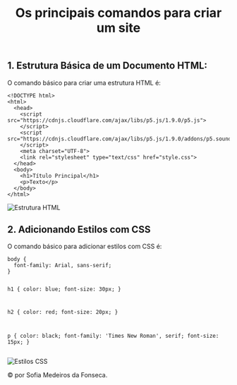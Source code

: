 <!DOCTYPE html>
<html lang="en">
  
  <head>
    <script src="https://cdnjs.cloudflare.com/ajax/libs/p5.js/1.9.0/p5.js"></script>
    <script src="https://cdnjs.cloudflare.com/ajax/libs/p5.js/1.9.0/addons/p5.sound.min.js"></script>
    <link rel="stylesheet" type="text/css" href="style.css">
    <meta charset="utf-8" />
  </head>
<body>
    <header>
        <h1>Os principais comandos para criar um site</h1>
    </header>
    <main>
        <section>
            <h2>1. Estrutura Básica de um Documento HTML:</h2>
            <p>O comando básico para criar uma estrutura HTML é:</p>
            <pre><code>&lt;!DOCTYPE html&gt;
&lt;html&gt;
  &lt;head&gt;
    &lt;script src="https://cdnjs.cloudflare.com/ajax/libs/p5.js/1.9.0/p5.js"&gt;
    &lt;/script&gt;        
    &lt;script src="https://cdnjs.cloudflare.com/ajax/libs/p5.js/1.9.0/addons/p5.sound.min.js"&gt;
    &lt;/script&gt;
    &lt;meta charset="UTF-8"&gt;
    &lt;link rel="stylesheet" type="text/css" href="style.css"&gt;
  &lt;/head&gt;
  &lt;body&gt;
    &lt;h1&gt;Título Principal&lt;/h1&gt;
    &lt;p&gt;Texto&lt;/p&gt;
  &lt;/body&gt;
&lt;/html&gt;</code></pre>
            <img src="html.png" alt="Estrutura HTML">
        </section>
        <section>
            <h2>2. Adicionando Estilos com CSS</h2>
          <p>O comando básico para adicionar estilos com CSS é:</p>
        <pre><code>body {
  font-family: Arial, sans-serif;
}

h1 {
  color: blue;
  font-size: 30px;
}

h2 {
  color: red;
  font-size: 20px;
}

p {
  color: black;
  font-family: 'Times New Roman', serif;
  font-size: 15px;
}</code></pre>
            <img src="css.png" alt="Estilos CSS">
        </section>
    </main>
    <footer>
        <p>&copy; por Sofia Medeiros da Fonseca.</p>
    </footer>

</html>
